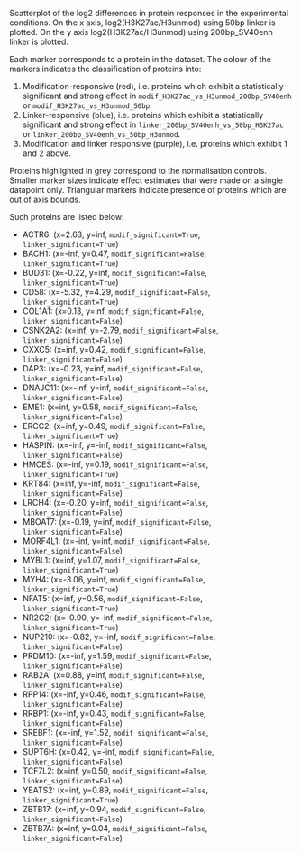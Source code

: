 
Scatterplot of the log2 differences in protein responses in the experimental conditions.
On the x axis, log2(H3K27ac/H3unmod) using 50bp linker is plotted. On the y axis log2(H3K27ac/H3unmod) using 200bp_SV40enh linker is plotted.

Each marker corresponds to a protein in the dataset. The colour of the markers indicates the classification of proteins into:

1. Modification-responsive (red), i.e. proteins which exhibit a statistically significant and strong effect in `modif_H3K27ac_vs_H3unmod_200bp_SV40enh` or `modif_H3K27ac_vs_H3unmod_50bp`.
2. Linker-responsive (blue), i.e. proteins which exhibit a statistically significant and strong effect in `linker_200bp_SV40enh_vs_50bp_H3K27ac` or `linker_200bp_SV40enh_vs_50bp_H3unmod`.
3. Modification and linker responsive (purple), i.e. proteins which exhibit 1 and 2 above.

Proteins highlighted in grey correspond to the normalisation controls.
Smaller marker sizes indicate effect estimates that were made on a single datapoint only.
Triangular markers indicate presence of proteins which are out of axis bounds.

Such proteins are listed below:

   - ACTR6: (x=2.63, y=inf, `modif_significant=True`, `linker_significant=True`)
   - BACH1: (x=-inf, y=0.47, `modif_significant=False`, `linker_significant=True`)
   - BUD31: (x=-0.22, y=inf, `modif_significant=False`, `linker_significant=True`)
   - CD58: (x=-5.32, y=4.29, `modif_significant=False`, `linker_significant=True`)
   - COL1A1: (x=0.13, y=inf, `modif_significant=False`, `linker_significant=False`)
   - CSNK2A2: (x=inf, y=-2.79, `modif_significant=False`, `linker_significant=False`)
   - CXXC5: (x=inf, y=0.42, `modif_significant=False`, `linker_significant=False`)
   - DAP3: (x=-0.23, y=inf, `modif_significant=False`, `linker_significant=False`)
   - DNAJC11: (x=-inf, y=inf, `modif_significant=False`, `linker_significant=False`)
   - EME1: (x=inf, y=0.58, `modif_significant=False`, `linker_significant=False`)
   - ERCC2: (x=inf, y=0.49, `modif_significant=False`, `linker_significant=True`)
   - HASPIN: (x=-inf, y=-inf, `modif_significant=False`, `linker_significant=False`)
   - HMCES: (x=-inf, y=0.19, `modif_significant=False`, `linker_significant=True`)
   - KRT84: (x=inf, y=-inf, `modif_significant=False`, `linker_significant=False`)
   - LRCH4: (x=-0.20, y=inf, `modif_significant=False`, `linker_significant=False`)
   - MBOAT7: (x=-0.19, y=inf, `modif_significant=False`, `linker_significant=False`)
   - MORF4L1: (x=-inf, y=inf, `modif_significant=False`, `linker_significant=False`)
   - MYBL1: (x=inf, y=1.07, `modif_significant=False`, `linker_significant=True`)
   - MYH4: (x=-3.06, y=inf, `modif_significant=False`, `linker_significant=True`)
   - NFAT5: (x=inf, y=0.56, `modif_significant=False`, `linker_significant=True`)
   - NR2C2: (x=-0.90, y=-inf, `modif_significant=False`, `linker_significant=True`)
   - NUP210: (x=-0.82, y=-inf, `modif_significant=False`, `linker_significant=False`)
   - PRDM10: (x=-inf, y=1.59, `modif_significant=False`, `linker_significant=False`)
   - RAB2A: (x=0.88, y=inf, `modif_significant=False`, `linker_significant=False`)
   - RPP14: (x=-inf, y=0.46, `modif_significant=False`, `linker_significant=False`)
   - RRBP1: (x=-inf, y=0.43, `modif_significant=False`, `linker_significant=False`)
   - SREBF1: (x=-inf, y=1.52, `modif_significant=False`, `linker_significant=False`)
   - SUPT6H: (x=0.42, y=-inf, `modif_significant=False`, `linker_significant=False`)
   - TCF7L2: (x=inf, y=0.50, `modif_significant=False`, `linker_significant=False`)
   - YEATS2: (x=inf, y=0.89, `modif_significant=False`, `linker_significant=True`)
   - ZBTB17: (x=inf, y=0.94, `modif_significant=False`, `linker_significant=False`)
   - ZBTB7A: (x=inf, y=0.04, `modif_significant=False`, `linker_significant=False`)
        